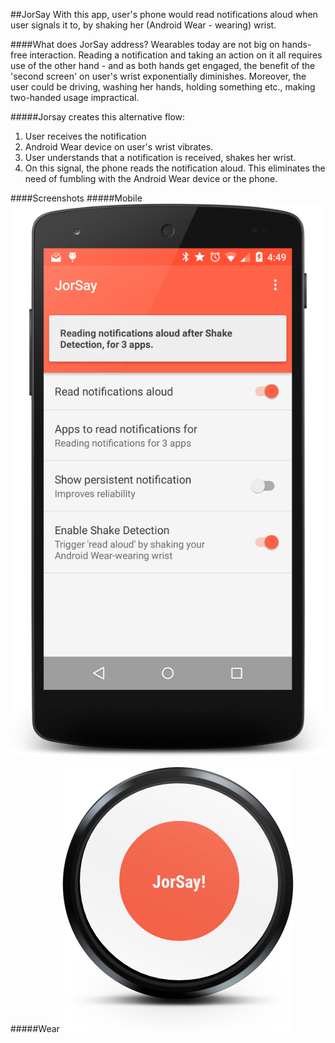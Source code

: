 ##JorSay
With this app, user's phone would read notifications aloud when user signals it to, by shaking her (Android Wear - wearing) wrist.

####What does JorSay address?
Wearables today are not big on hands-free interaction. Reading a notification and taking an action on it all requires use of the other hand - and as both hands get engaged, the benefit of the 'second screen' on user's wrist exponentially diminishes. Moreover, the user could be driving, washing her hands, holding something etc., making two-handed usage impractical.

#####Jorsay creates this alternative flow:
1. User receives the notification
2. Android Wear device on user's wrist vibrates.
3. User understands that a notification is received, shakes her wrist.
4. On this signal, the phone reads the notification aloud. This eliminates the need of fumbling with the Android Wear device or the phone.

####Screenshots
#####Mobile
![JorSay Mobile Screenshot](screenshots/jorsay.png)

#####Wear
![JorSay Mobile Screenshot](screenshots/jorsay_wear_round.png)
